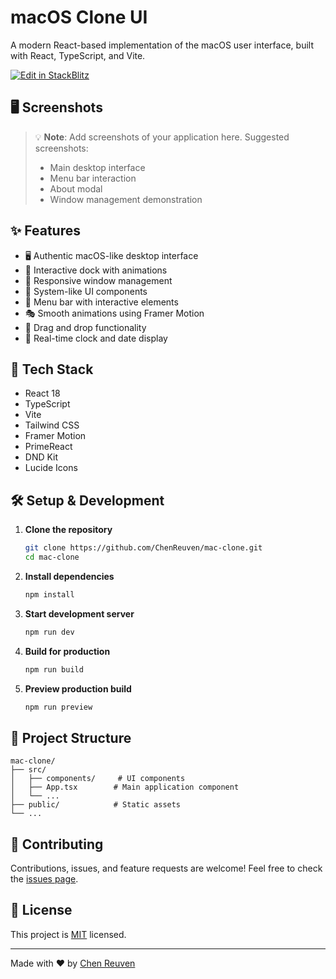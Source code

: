 # macOS Clone UI

A modern React-based implementation of the macOS user interface, built with React, TypeScript, and Vite.

[![Edit in StackBlitz](https://developer.stackblitz.com/img/open_in_stackblitz.svg)](https://stackblitz.com/~/github.com/ChenReuven/mac-clone)

## 🖥 Screenshots

> 💡 **Note**: Add screenshots of your application here. Suggested screenshots:
> - Main desktop interface
> - Menu bar interaction
> - About modal
> - Window management demonstration

## ✨ Features

- 🖥 Authentic macOS-like desktop interface
- 🎯 Interactive dock with animations
- 📱 Responsive window management
- 🎨 System-like UI components
- 🌙 Menu bar with interactive elements
- 🎭 Smooth animations using Framer Motion
- 🎯 Drag and drop functionality
- 📅 Real-time clock and date display

## 🚀 Tech Stack

- React 18
- TypeScript
- Vite
- Tailwind CSS
- Framer Motion
- PrimeReact
- DND Kit
- Lucide Icons

## 🛠 Setup & Development

1. **Clone the repository**
   ```bash
   git clone https://github.com/ChenReuven/mac-clone.git
   cd mac-clone
   ```

2. **Install dependencies**
   ```bash
   npm install
   ```

3. **Start development server**
   ```bash
   npm run dev
   ```

4. **Build for production**
   ```bash
   npm run build
   ```

5. **Preview production build**
   ```bash
   npm run preview
   ```

## 🧩 Project Structure

```
mac-clone/
├── src/
│   ├── components/     # UI components
│   ├── App.tsx        # Main application component
│   └── ...
├── public/            # Static assets
└── ...
```

## 🤝 Contributing

Contributions, issues, and feature requests are welcome! Feel free to check the [issues page](https://github.com/ChenReuven/mac-clone/issues).

## 📝 License

This project is [MIT](LICENSE) licensed.

---

Made with ❤️ by [Chen Reuven](https://github.com/ChenReuven)